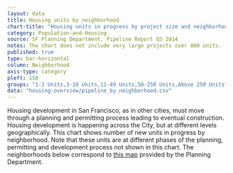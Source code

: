 ```yaml
---
layout: data
title: Housing units by neighborhood
chart-title: "Housing units in progress by project size and neighborhood, 2014 Q2"
category: Population-and-Housing
source: SF Planning Department, Pipeline Report Q3 2014
notes: The chart does not include very large projects over 800 units.
published: true
type: bar-horizontal
column: Neighborhood
axis-type: category
pleft: 150
groups: "1-2 Units,3-10 Units,11-49 Units,50-250 Units,Above 250 Units"
data: "housing-overview/pipeline_by_neighborhood.csv"
---
```

Housing development in San Francisco, as in other cities, must move through a planning and permitting process leading to eventual construction. Housing development is happening across the City, but at different levels geographically. This chart shows number of new units in progress by neighborhood. Note that these units are at different phases of the planning, permitting and development process not shown in this chart. The neighborhoods below correspond to [this map](http://www.sf-planning.org/index.aspx?page=1654) provided by the Planning Department.